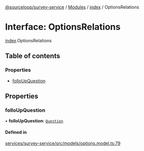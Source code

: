 [@sourceloop/survey-service](../README.md) / [Modules](../modules.md) / [index](../modules/index.md) / OptionsRelations

# Interface: OptionsRelations

[index](../modules/index.md).OptionsRelations

## Table of contents

### Properties

- [folloUpQuestion](index.OptionsRelations.md#folloupquestion)

## Properties

### folloUpQuestion

• **folloUpQuestion**: [`Question`](../classes/index.Question.md)

#### Defined in

[services/survey-service/src/models/options.model.ts:79](https://github.com/sourcefuse/loopback4-microservice-catalog/blob/d35fdb3f0/services/survey-service/src/models/options.model.ts#L79)

